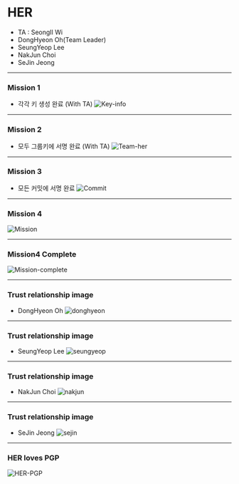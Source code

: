 # HER

- TA : SeongIl Wi
- DongHyeon Oh(Team Leader)
- SeungYeop Lee
- NakJun Choi
- SeJin Jeong

---

### Mission 1

- 각각 키 생성 완료 (With TA)
![Key-info](images/key_info.png)

---

### Mission 2

- 모두  그룹키에 서명 완료 (With TA)
![Team-her](images/team_her.jpg)

---

### Mission 3

- 모든 커밋에 서명 완료
![Commit](images/github_commit.jpg)

---

### Mission 4

![Mission](images/mission4.png)

---

### Mission4 Complete

![Mission-complete](images/mission4_complete.jpg)

---

### Trust relationship image

- DongHyeon Oh
![donghyeon](images/Dh_sig2dot.jpg)

---

### Trust relationship image

- SeungYeop Lee
![seungyeop](images/SY_sig2dot.jpg)

---

### Trust relationship image

- NakJun Choi
![nakjun](images/NJ_sig2dot.jpg)

---

### Trust relationship image

- SeJin Jeong
![sejin](images/SJ_sig2dot.jpg)

---

### HER loves PGP

![HER-PGP](images/HER_PGP.png)


